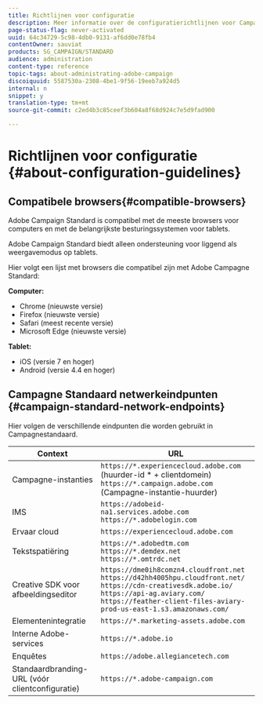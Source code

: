```yaml
---
title: Richtlijnen voor configuratie
description: Meer informatie over de configuratierichtlijnen voor Campagne Standard.
page-status-flag: never-activated
uuid: 64c34729-5c98-4db0-9131-af6dd0e78fb4
contentOwner: sauviat
products: SG_CAMPAIGN/STANDARD
audience: administration
content-type: reference
topic-tags: about-administrating-adobe-campaign
discoiquuid: 5587530a-2308-4be1-9f56-19eeb7a924d5
internal: n
snippet: y
translation-type: tm+mt
source-git-commit: c2ed4b3c85ceef3b604a8f68d924c7e5d9fad900

---
```



# Richtlijnen voor configuratie {#about-configuration-guidelines}

## Compatibele browsers{#compatible-browsers}

Adobe Campaign Standard is compatibel met de meeste browsers voor computers en met de belangrijkste besturingssystemen voor tablets.

Adobe Campaign Standard biedt alleen ondersteuning voor liggend als weergavemodus op tablets.

Hier volgt een lijst met browsers die compatibel zijn met Adobe Campagne Standard:

**Computer:**

* Chrome (nieuwste versie)
* Firefox (nieuwste versie)
* Safari (meest recente versie)
* Microsoft Edge (nieuwste versie)

**Tablet:**

* iOS (versie 7 en hoger)
* Android (versie 4.4 en hoger)

## Campagne Standaard netwerkeindpunten {#campaign-standard-network-endpoints}

Hier volgen de verschillende eindpunten die worden gebruikt in Campagnestandaard.

| Context | URL |
|--- |--- |
| Campagne-instanties | `https://*.experiencecloud.adobe.com` (huurder-id * + clientdomein)<br>`https://*.campaign.adobe.com` (Campagne-instantie-huurder) |
| IMS | `https://adobeid-na1.services.adobe.com`<br>`https://*.adobelogin.com` |
| Ervaar cloud | `https://experiencecloud.adobe.com` |
| Tekstspatiëring | `https://*.adobedtm.com`<br>`https://*.demdex.net`<br>`https://*.omtrdc.net` |
| Creative SDK voor afbeeldingseditor | `https://dme0ih8comzn4.cloudfront.net`<br>`https://d42hh4005hpu.cloudfront.net/`<br>`https://cdn-creativesdk.adobe.io/`<br>`https://api-ag.aviary.com/`<br>`https://feather-client-files-aviary-prod-us-east-1.s3.amazonaws.com/` |
| Elementenintegratie | `https://*.marketing-assets.adobe.com` |
| Interne Adobe-services | `https://*.adobe.io` |
| Enquêtes | `https://adobe.allegiancetech.com` |
| Standaardbranding-URL (vóór clientconfiguratie) | `https://*.adobe-campaign.com` |
